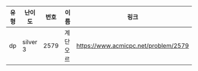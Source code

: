 |유형|난이도|번호|이름|링크|
|------|---|---|---|---|
|dp|silver 3|2579|계단 오르|https://www.acmicpc.net/problem/2579|
